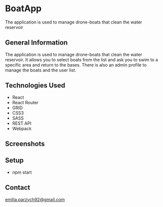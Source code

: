 # BoatApp
The application is used to manage drone-boats that clean the water reservoir

## General Information
The application is used to manage drone-boats that clean the water reservoir. 
It allows you to select boats from the list and ask you to swim to a specific area and return to the bases. There is also an admin profile to manage the boats and the user list.

## Technologies Used
- React
- React Router
- GRID
- CSS3
- SASS
- REST API
- Webpack

## Screenshots

## Setup
- npm start

## Contact
emilia.parzych92@gmail.com
